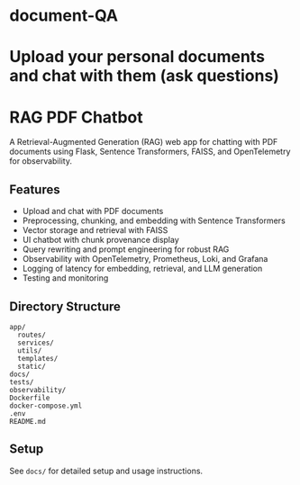 # document-QA
Upload your personal documents and chat with them (ask questions)
=======
# RAG PDF Chatbot

A Retrieval-Augmented Generation (RAG) web app for chatting with PDF documents using Flask, Sentence Transformers, FAISS, and OpenTelemetry for observability.

## Features
- Upload and chat with PDF documents
- Preprocessing, chunking, and embedding with Sentence Transformers
- Vector storage and retrieval with FAISS
- UI chatbot with chunk provenance display
- Query rewriting and prompt engineering for robust RAG
- Observability with OpenTelemetry, Prometheus, Loki, and Grafana
- Logging of latency for embedding, retrieval, and LLM generation
- Testing and monitoring

## Directory Structure
```
app/
  routes/
  services/
  utils/
  templates/
  static/
docs/
tests/
observability/
Dockerfile
docker-compose.yml
.env
README.md
```

## Setup
See `docs/` for detailed setup and usage instructions.
